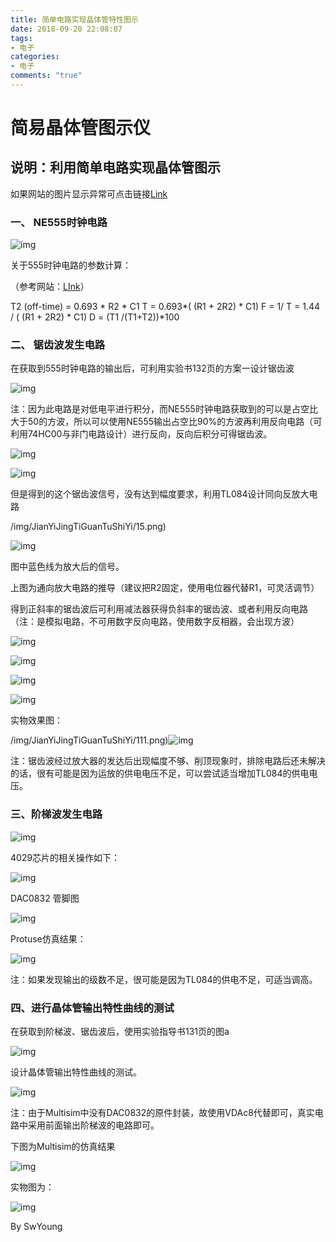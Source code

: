 ```yaml
---
title: 简单电路实现晶体管特性图示
date: 2018-09-20 22:08:07
tags: 
- 电子
categories:
- 电子
comments: "true"
---
```




# 简易晶体管图示仪

## 说明：利用简单电路实现晶体管图示

如果网站的图片显示异常可点击链接[Link](https://www.cnblogs.com/youngsw/p/9678493.html)

### 一、 NE555时钟电路

 ![img](/img/JianYiJingTiGuanTuShiYi/11.png)

 

关于555时钟电路的参数计算：

（参考网站：[LInk](http://www.elecfans.com/tools/555dingshiqipinlv.html)）

T2 (off-time) = 0.693 * R2 * C1
T = 0.693*( (R1 + 2R2) * C1)
F = 1/ T
    = 1.44 / ( (R1 + 2R2) * C1)
D = (T1 /(T1+T2))*100

<!-- more --> 

### 二、 锯齿波发生电路

在获取到555时钟电路的输出后，可利用实验书132页的方案一设计锯齿波    

![img](/img/JianYiJingTiGuanTuShiYi/12.png)

 

 

注：因为此电路是对低电平进行积分，而NE555时钟电路获取到的可以是占空比大于50的方波，所以可以使用NE555输出占空比90%的方波再利用反向电路（可利用74HC00与非门电路设计）进行反向，反向后积分可得锯齿波。

 

 ![img](/img/JianYiJingTiGuanTuShiYi/13.png)

![img](/img/JianYiJingTiGuanTuShiYi/14.png)

 

但是得到的这个锯齿波信号，没有达到幅度要求，利用TL084设计同向反放大电路

 

/img/JianYiJingTiGuanTuShiYi/15.png)

![img](/img/JianYiJingTiGuanTuShiYi/16.png)

 

图中蓝色线为放大后的信号。

 

上图为通向放大电路的推导（建议把R2固定，使用电位器代替R1，可灵活调节）

得到正斜率的锯齿波后可利用减法器获得负斜率的锯齿波、或者利用反向电路（注：是模拟电路，不可用数字反向电路，使用数字反相器，会出现方波）

![img](/img/JianYiJingTiGuanTuShiYi/17.png)

![img](/img/JianYiJingTiGuanTuShiYi/18.png)

 

 ![img](/img/JianYiJingTiGuanTuShiYi/19.png)

 

 ![img](/img/JianYiJingTiGuanTuShiYi/110.png)

 

 

实物效果图：

/img/JianYiJingTiGuanTuShiYi/111.png)![img](/img/JianYiJingTiGuanTuShiYi/112.png)

注：锯齿波经过放大器的发达后出现幅度不够、削顶现象时，排除电路后还未解决的话，很有可能是因为运放的供电电压不足，可以尝试适当增加TL084的供电电压。

 

### 三、阶梯波发生电路

![img](/img/JianYiJingTiGuanTuShiYi/113.png)

4029芯片的相关操作如下：

![img](/img/JianYiJingTiGuanTuShiYi/114.png)

DAC0832 管脚图

![img](/img/JianYiJingTiGuanTuShiYi/115.png)

 

Protuse仿真结果：

![img](/img/JianYiJingTiGuanTuShiYi/116.png)

注：如果发现输出的级数不足，很可能是因为TL084的供电不足，可适当调高。

### 四、进行晶体管输出特性曲线的测试

在获取到阶梯波、锯齿波后，使用实验指导书131页的图a

 

 ![img](/img/JianYiJingTiGuanTuShiYi/117.png)

 设计晶体管输出特性曲线的测试。

![img](/img/JianYiJingTiGuanTuShiYi/118.png)

 

注：由于Multisim中没有DAC0832的原件封装，故使用VDAc8代替即可，真实电路中采用前面输出阶梯波的电路即可。

下图为Multisim的仿真结果

![img](/img/JianYiJingTiGuanTuShiYi/119.png)

 实物图为：

![img](/img/JianYiJingTiGuanTuShiYi/120.png)

 

 

By  SwYoung
